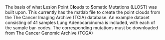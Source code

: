 The basis of what **L**esion Point C**lo**uds to **S**omatic Mu**t**ations (LLOST) was built upon.  This currently has the matlab file to create the point clouds from the The Cancer Imaging Archive (TCIA) database.  An example dataset consisting of 41 samples Lung Adenocarcinoma is included, with each of the sample bar-codes.  The corresponding mutations must be downloaded from The Cancer Genomic Archive (TCGA)
